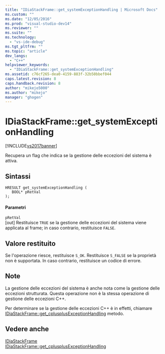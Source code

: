 ```yaml
---
title: "IDiaStackFrame::get_systemExceptionHandling | Microsoft Docs"
ms.custom: ""
ms.date: "12/05/2016"
ms.prod: "visual-studio-dev14"
ms.reviewer: ""
ms.suite: ""
ms.technology: 
  - "vs-ide-debug"
ms.tgt_pltfrm: ""
ms.topic: "article"
dev_langs: 
  - "C++"
helpviewer_keywords: 
  - "IDiaStackFrame::get_systemExceptionHandling"
ms.assetid: c76cf265-dea0-4159-883f-32b50bbef044
caps.latest.revision: 8
caps.handback.revision: 8
author: "mikejo5000"
ms.author: "mikejo"
manager: "ghogen"
---
```

# IDiaStackFrame::get_systemExceptionHandling
[!INCLUDE[vs2017banner](../../code-quality/includes/vs2017banner.md)]

Recupera un flag che indica se la gestione delle eccezioni del sistema è attiva.  
  
## Sintassi  
  
```cpp#  
HRESULT get_systemExceptionHandling (   
   BOOL* pRetVal  
);  
```  
  
#### Parametri  
 `pRetVal`  
 \[out\]  Restituisce `TRUE` se la gestione delle eccezioni del sistema viene applicata al frame; in caso contrario, restituisce  `FALSE`.  
  
## Valore restituito  
 Se l'operazione riesce, restituisce `S_OK`.  Restituisce `S_FALSE` se la proprietà non è supportata.  In caso contrario, restituisce un codice di errore.  
  
## Note  
 La gestione delle eccezioni del sistema è anche nota come la gestione delle eccezioni strutturata.  Questa operazione non è la stessa operazione di gestione delle eccezioni C\+\+.  
  
 Per determinare se la gestione delle eccezioni C\+\+ è in effetti, chiamare [IDiaStackFrame::get\_cplusplusExceptionHandling](../../debugger/debug-interface-access/idiastackframe-get-cplusplusexceptionhandling.md) metodo.  
  
## Vedere anche  
 [IDiaStackFrame](../../debugger/debug-interface-access/idiastackframe.md)   
 [IDiaStackFrame::get\_cplusplusExceptionHandling](../../debugger/debug-interface-access/idiastackframe-get-cplusplusexceptionhandling.md)